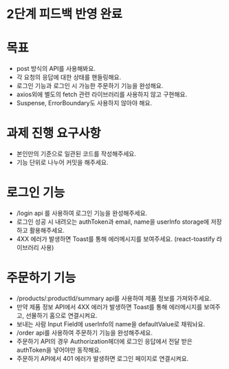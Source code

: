 # 2단계 피드백 반영 완료

# 목표

- post 방식의 API를 사용해봐요.
- 각 요청의 응답에 대한 상태를 핸들링해요.
- 로그인 기능과 로그인 시 가능한 주문하기 기능을 완성해요.
- axios외에 별도의 fetch 관련 라이브러리를 사용하지 않고 구현해요.
- Suspense, ErrorBoundary도 사용하지 않아야 해요.

# 과제 진행 요구사항

- 본인만의 기준으로 일관된 코드를 작성해주세요.
- 기능 단위로 나누어 커밋을 해주세요.

# 로그인 기능

- /login api 를 사용하여 로그인 기능을 완성해주세요.
- 로그인 성공 시 내려오는 authToken과 email, name을 userInfo storage에 저장하고 활용해주세요.
- 4XX 에러가 발생하면 Toast를 통해 에러메시지를 보여주세요. (react-toastify 라이브러리 사용)

# 주문하기 기능

- /products/:productId/summary api를 사용하여 제품 정보를 가져와주세요.
- 만약 제품 정보 API에서 4XX 에러가 발생하면 Toast를 통해 에러메시지를 보여주고, 선물하기 홈으로 연결시켜요.
- 보내는 사람 Input Field에 userInfo의 name을 defaultValue로 채워놔요.
- /order api를 사용하여 주문하기 기능을 완성해주세요.
- 주문하기 API의 경우 Authorization헤더에 로그인 응답에서 전달 받은 authToken을 넣어야만 동작해요.
- 주문하기 API에서 401 에러가 발생하면 로그인 페이지로 연결시켜요.
